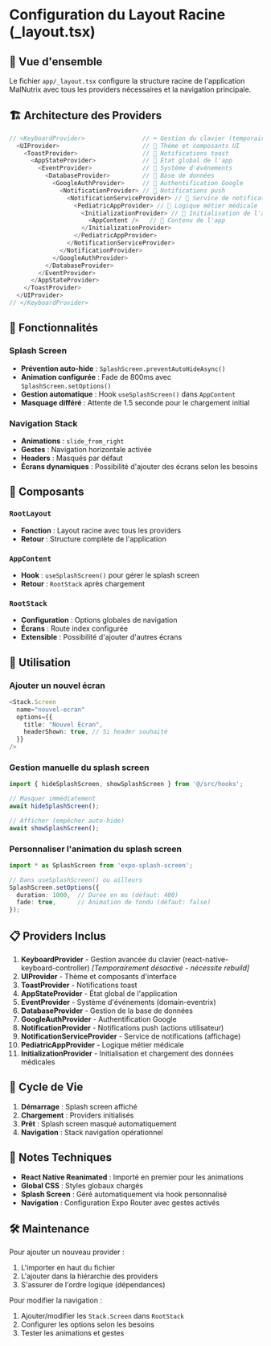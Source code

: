 # Configuration du Layout Racine (_layout.tsx)

## 📱 Vue d'ensemble

Le fichier `app/_layout.tsx` configure la structure racine de l'application MalNutrix avec tous les providers nécessaires et la navigation principale.

## 🏗️ Architecture des Providers

```typescript
// <KeyboardProvider>                // ⌨️ Gestion du clavier (temporairement désactivé)
  <UIProvider>                       // 🎨 Thème et composants UI
    <ToastProvider>                  // 🍞 Notifications toast
      <AppStateProvider>             // 📱 État global de l'app
        <EventProvider>              // 📡 Système d'événements
          <DatabaseProvider>         // 💾 Base de données
            <GoogleAuthProvider>     // 🔐 Authentification Google
              <NotificationProvider> // 🔔 Notifications push
                <NotificationServiceProvider> // 📢 Service de notifications
                  <PediatricAppProvider> // 🏥 Logique métier médicale
                    <InitializationProvider> // 🔄 Initialisation de l'app
                      <AppContent />   // 📱 Contenu de l'app
                    </InitializationProvider>
                  </PediatricAppProvider>
                </NotificationServiceProvider>
              </NotificationProvider>
            </GoogleAuthProvider>
          </DatabaseProvider>
        </EventProvider>
      </AppStateProvider>
    </ToastProvider>
  </UIProvider>
// </KeyboardProvider>
```

## 🔧 Fonctionnalités

### Splash Screen
- **Prévention auto-hide** : `SplashScreen.preventAutoHideAsync()`
- **Animation configurée** : Fade de 800ms avec `SplashScreen.setOptions()`
- **Gestion automatique** : Hook `useSplashScreen()` dans `AppContent`
- **Masquage différé** : Attente de 1.5 seconde pour le chargement initial

### Navigation Stack
- **Animations** : `slide_from_right`
- **Gestes** : Navigation horizontale activée
- **Headers** : Masqués par défaut
- **Écrans dynamiques** : Possibilité d'ajouter des écrans selon les besoins

## 🎯 Composants

### `RootLayout`
- **Fonction** : Layout racine avec tous les providers
- **Retour** : Structure complète de l'application

### `AppContent`
- **Hook** : `useSplashScreen()` pour gérer le splash screen
- **Retour** : `RootStack` après chargement

### `RootStack`
- **Configuration** : Options globales de navigation
- **Écrans** : Route index configurée
- **Extensible** : Possibilité d'ajouter d'autres écrans

## 🚀 Utilisation

### Ajouter un nouvel écran
```typescript
<Stack.Screen
  name="nouvel-ecran"
  options={{
    title: "Nouvel Écran",
    headerShown: true, // Si header souhaité
  }}
/>
```

### Gestion manuelle du splash screen
```typescript
import { hideSplashScreen, showSplashScreen } from '@/src/hooks';

// Masquer immédiatement
await hideSplashScreen();

// Afficher (empêcher auto-hide)
await showSplashScreen();
```

### Personnaliser l'animation du splash screen
```typescript
import * as SplashScreen from 'expo-splash-screen';

// Dans useSplashScreen() ou ailleurs
SplashScreen.setOptions({
  duration: 1000,  // Durée en ms (défaut: 400)
  fade: true,      // Animation de fondu (défaut: false)
});
```

## 📋 Providers Inclus

1. **KeyboardProvider** - Gestion avancée du clavier (react-native-keyboard-controller) *[Temporairement désactivé - nécessite rebuild]*
2. **UIProvider** - Thème et composants d'interface
3. **ToastProvider** - Notifications toast
4. **AppStateProvider** - État global de l'application
5. **EventProvider** - Système d'événements (domain-eventrix)
6. **DatabaseProvider** - Gestion de la base de données
7. **GoogleAuthProvider** - Authentification Google
8. **NotificationProvider** - Notifications push (actions utilisateur)
9. **NotificationServiceProvider** - Service de notifications (affichage)
10. **PediatricAppProvider** - Logique métier médicale
11. **InitializationProvider** - Initialisation et chargement des données médicales

## 🔄 Cycle de Vie

1. **Démarrage** : Splash screen affiché
2. **Chargement** : Providers initialisés
3. **Prêt** : Splash screen masqué automatiquement
4. **Navigation** : Stack navigation opérationnel

## 📝 Notes Techniques

- **React Native Reanimated** : Importé en premier pour les animations
- **Global CSS** : Styles globaux chargés
- **Splash Screen** : Géré automatiquement via hook personnalisé
- **Navigation** : Configuration Expo Router avec gestes activés

## 🛠️ Maintenance

Pour ajouter un nouveau provider :
1. L'importer en haut du fichier
2. L'ajouter dans la hiérarchie des providers
3. S'assurer de l'ordre logique (dépendances)

Pour modifier la navigation :
1. Ajouter/modifier les `Stack.Screen` dans `RootStack`
2. Configurer les options selon les besoins
3. Tester les animations et gestes
